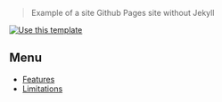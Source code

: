 > Example of a site Github Pages site without Jekyll 

[![Use this template](https://img.shields.io/badge/Use_this_template-green.svg)](https://github.com/MichaelCurrin/gh-pages-no-jekyll/generate)


## Menu

- [Features](features)
- [Limitations](limitations)


